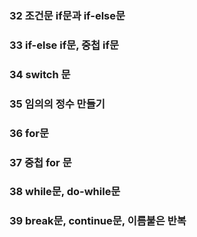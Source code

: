 ### 32 조건문 if문과 if-else문



### 33 if-else if문, 중첩 if문


### 34 switch 문


### 35 임의의 정수 만들기


### 36 for문


### 37 중첩 for 문


### 38 while문, do-while문


### 39 break문, continue문, 이름붙은 반복


